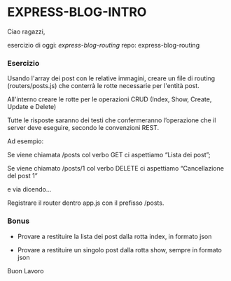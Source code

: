 # EXPRESS-BLOG-INTRO

Ciao ragazzi,

esercizio di oggi: *express-blog-routing*
repo: express-blog-routing


### Esercizio

Usando l'array dei post con le relative immagini, creare un file di routing (routers/posts.js) che conterrà le rotte necessarie per l'entità post.

All'interno creare le rotte per le operazioni CRUD (Index, Show, Create, Update e Delete)

Tutte le risposte saranno dei testi che confermeranno l’operazione che il server deve eseguire, secondo le convenzioni REST.


Ad esempio:

Se viene chiamata /posts col verbo GET ci aspettiamo “Lista dei post”;

Se viene chiamato /posts/1 col verbo DELETE ci aspettiamo “Cancellazione del post 1”

e via dicendo…

Registrare il router dentro app.js con il prefisso /posts.


### Bonus

- Provare a restituire la lista dei post dalla rotta index, in formato json

- Provare a restituire un singolo post dalla rotta show, sempre in formato json

Buon Lavoro 